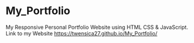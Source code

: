 # My_Portfolio
My Responsive Personal Portfolio Website using HTML CSS &amp; JavaScript.
<br>Link to my Website https://twensica27.github.io/My_Portfolio/

